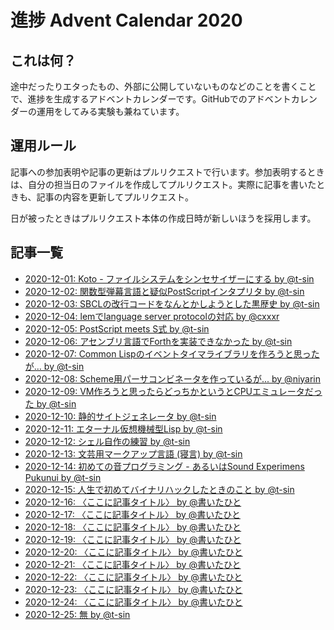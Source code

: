 # 進捗 Advent Calendar 2020

## これは何？

途中だったりエタったもの、外部に公開していないものなどのことを書くことで、進捗を生成するアドベントカレンダーです。GitHubでのアドベントカレンダーの運用をしてみる実験も兼ねています。

## 運用ルール

記事への参加表明や記事の更新はプルリクエストで行います。参加表明するときは、自分の担当日のファイルを作成してプルリクエスト。実際に記事を書いたときも、記事の内容を更新してプルリクエスト。

日が被ったときはプルリクエスト本体の作成日時が新しいほうを採用します。

## 記事一覧

- [2020-12-01: Koto - ファイルシステムをシンセサイザーにする by @t-sin](articles/2020-12-01.md)
- [2020-12-02: 関数型弾幕言語と疑似PostScriptインタプリタ by @t-sin](articles/2020-12-02.md)
- [2020-12-03: SBCLの改行コードをなんとかしようとした黒歴史 by @t-sin](articles/2020-12-03.md)
- [2020-12-04: lemでlanguage server protocolの対応 by @cxxxr](articles/2020-12-04.md)
- [2020-12-05: PostScript meets S式 by @t-sin](articles/2020-12-05.md)
- [2020-12-06: アセンブリ言語でForthを実装できなかった by @t-sin](articles/2020-12-06.md)
- [2020-12-07: Common Lispのイベントタイマライブラリを作ろうと思ったが… by @t-sin](articles/2020-12-07.md)
- [2020-12-08: Scheme用パーサコンビネータを作っているが... by @niyarin](articles/2020-12-08.md)
- [2020-12-09: VM作ろうと思ったらどっちかというとCPUエミュレータだった by @t-sin](articles/2020-12-09.md)
- [2020-12-10: 静的サイトジェネレータ by @t-sin](articles/2020-12-10.md)
- [2020-12-11: エターナル仮想機械型Lisp by @t-sin](articles/2020-12-11.md)
- [2020-12-12: シェル自作の練習 by @t-sin](articles/2020-12-12.md)
- [2020-12-13: 文芸用マークアップ言語 (寝言) by @t-sin](articles/2020-12-13.md)
- [2020-12-14: 初めての音プログラミング - あるいはSound Experimens Pukunui by @t-sin](articles/2020-12-14.md)
- [2020-12-15: 人生で初めてバイナリハックしたときのこと by @t-sin](articles/2020-12-15.md)
- [2020-12-16: 〈ここに記事タイトル〉 by @書いたひと](articles/2020-12-16.md)
- [2020-12-17: 〈ここに記事タイトル〉 by @書いたひと](articles/2020-12-17.md)
- [2020-12-18: 〈ここに記事タイトル〉 by @書いたひと](articles/2020-12-18.md)
- [2020-12-19: 〈ここに記事タイトル〉 by @書いたひと](articles/2020-12-19.md)
- [2020-12-20: 〈ここに記事タイトル〉 by @書いたひと](articles/2020-12-20.md)
- [2020-12-21: 〈ここに記事タイトル〉 by @書いたひと](articles/2020-12-21.md)
- [2020-12-22: 〈ここに記事タイトル〉 by @書いたひと](articles/2020-12-22.md)
- [2020-12-23: 〈ここに記事タイトル〉 by @書いたひと](articles/2020-12-23.md)
- [2020-12-24: 〈ここに記事タイトル〉 by @書いたひと](articles/2020-12-24.md)
- [2020-12-25: 無 by @t-sin](articles/2020-12-25.md)
